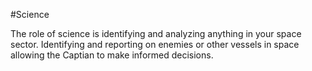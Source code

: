 #Science

The role of science is identifying and analyzing anything in your space sector. Identifying and reporting on enemies or other vessels in space allowing the Captian to make informed decisions.
